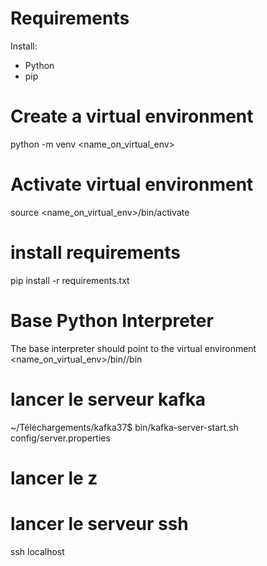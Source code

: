 # Requirements
Install:
* Python
* pip

# Create a virtual environment
python -m venv <name_on_virtual_env>

# Activate virtual environment
source <name_on_virtual_env>/bin/activate

# install requirements
pip install -r requirements.txt

# Base Python Interpreter
The base interpreter should point to the virtual environment
<name_on_virtual_env>/bin//bin

# lancer le serveur kafka
~/Téléchargements/kafka37$ bin/kafka-server-start.sh config/server.properties

# lancer le z

# lancer le serveur ssh
ssh localhost